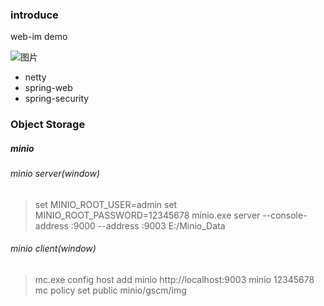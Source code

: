 ### introduce 

web-im demo

![图片](https://user-images.githubusercontent.com/44020055/190129526-f002a97e-1f38-4813-accf-73fd8d6ecb29.png)

- netty
- spring-web
- spring-security


### Object Storage
##### minio
###### minio server(window)
> set MINIO_ROOT_USER=admin
  set MINIO_ROOT_PASSWORD=12345678
  minio.exe server --console-address :9000 --address :9003 E:/Minio_Data

###### minio client(window)
> mc.exe config host add minio http://localhost:9003 minio 12345678
  mc policy set public minio/gscm/img
